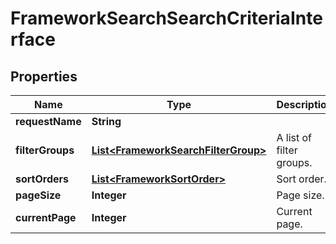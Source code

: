 
# FrameworkSearchSearchCriteriaInterface

## Properties
Name | Type | Description | Notes
------------ | ------------- | ------------- | -------------
**requestName** | **String** |  | 
**filterGroups** | [**List&lt;FrameworkSearchFilterGroup&gt;**](FrameworkSearchFilterGroup.md) | A list of filter groups. | 
**sortOrders** | [**List&lt;FrameworkSortOrder&gt;**](FrameworkSortOrder.md) | Sort order. |  [optional]
**pageSize** | **Integer** | Page size. |  [optional]
**currentPage** | **Integer** | Current page. |  [optional]



